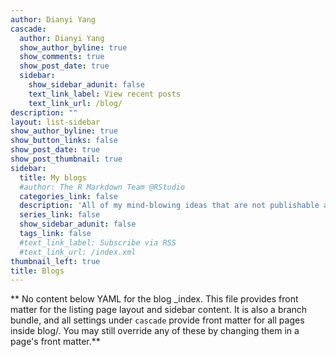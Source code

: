 ```yaml
---
author: Dianyi Yang
cascade:
  author: Dianyi Yang
  show_author_byline: true
  show_comments: true
  show_post_date: true
  sidebar:
    show_sidebar_adunit: false
    text_link_label: View recent posts
    text_link_url: /blog/
description: ""
layout: list-sidebar
show_author_byline: true
show_button_links: false
show_post_date: true
show_post_thumbnail: true
sidebar:
  title: My blogs
  #author: The R Markdown Team @RStudio
  categories_link: false
  description: 'All of my mind-blowing ideas that are not publishable are hidden here. While my papers are focused on explanation, as most of the mainstream academic papers do, my blogs conceive of alternative realities with my "lunatic" policy designs.'
  series_link: false
  show_sidebar_adunit: false
  tags_link: false
  #text_link_label: Subscribe via RSS
  #text_link_url: /index.xml
thumbnail_left: true
title: Blogs
---
```


** No content below YAML for the blog _index. This file provides front matter for the listing page layout and sidebar content. It is also a branch bundle, and all settings under `cascade` provide front matter for all pages inside blog/. You may still override any of these by changing them in a page's front matter.**
